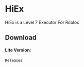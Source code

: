 # HiEx

HiEx is a Level 7 Executor For Roblox


## Download

#### Lite Version:

```http
Releases
```
